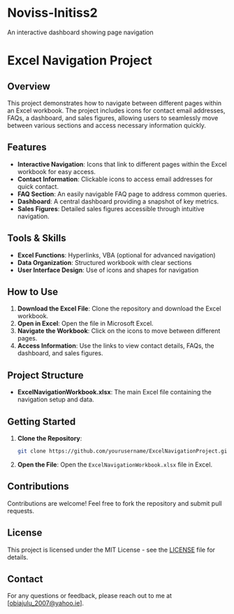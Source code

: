 # Noviss-Initiss2
An interactive dashboard showing page navigation

# Excel Navigation Project

## Overview
This project demonstrates how to navigate between different pages within an Excel workbook. The project includes icons for contact email addresses, FAQs, a dashboard, and sales figures, allowing users to seamlessly move between various sections and access necessary information quickly.

## Features
- **Interactive Navigation**: Icons that link to different pages within the Excel workbook for easy access.
- **Contact Information**: Clickable icons to access email addresses for quick contact.
- **FAQ Section**: An easily navigable FAQ page to address common queries.
- **Dashboard**: A central dashboard providing a snapshot of key metrics.
- **Sales Figures**: Detailed sales figures accessible through intuitive navigation.

## Tools & Skills
- **Excel Functions**: Hyperlinks, VBA (optional for advanced navigation)
- **Data Organization**: Structured workbook with clear sections
- **User Interface Design**: Use of icons and shapes for navigation

## How to Use
1. **Download the Excel File**: Clone the repository and download the Excel workbook.
2. **Open in Excel**: Open the file in Microsoft Excel.
3. **Navigate the Workbook**: Click on the icons to move between different pages.
4. **Access Information**: Use the links to view contact details, FAQs, the dashboard, and sales figures.

## Project Structure
- **ExcelNavigationWorkbook.xlsx**: The main Excel file containing the navigation setup and data.

## Getting Started
1. **Clone the Repository**: 
    ```sh
    git clone https://github.com/yourusername/ExcelNavigationProject.git
    ```
2. **Open the File**: Open the `ExcelNavigationWorkbook.xlsx` file in Excel.

## Contributions
Contributions are welcome! Feel free to fork the repository and submit pull requests.

## License
This project is licensed under the MIT License - see the [LICENSE](LICENSE) file for details.

## Contact
For any questions or feedback, please reach out to me at [obiajulu_2007@yahoo.ie].
